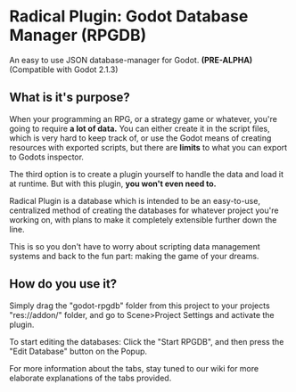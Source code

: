 # Radical Plugin: Godot Database Manager (RPGDB)
An easy to use JSON database-manager for Godot. **(PRE-ALPHA)** (Compatible with Godot 2.1.3)

## What is it's purpose?
When your programming an RPG, or a strategy game or whatever, you're going to require **a lot of data.** You can either create it in the script files, which is very hard to keep track of, or use the Godot means of creating resources with exported scripts, but there are **limits** to what you can export to Godots inspector. 

The third option is to create a plugin yourself to handle the data and load it at runtime. But with this plugin, **you won't even need to.**

Radical Plugin is a database which is intended to be an easy-to-use, centralized method of creating the databases for whatever project you're working on, with plans to make it completely extensible further down the line.

This is so you don't have to worry about scripting data management systems and back to the fun part: making the game of your dreams.

## How do you use it?

Simply drag the "godot-rpgdb" folder from this project to your projects "res://addon/" folder, and go to Scene>Project Settings and activate the plugin. 

To start editing the databases: Click the "Start RPGDB", and then press the "Edit Database" button on the Popup.

For more information about the tabs, stay tuned to our wiki for more elaborate explanations of the tabs provided.